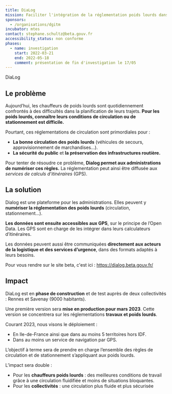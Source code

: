 ```yaml
---
title: DiaLog
mission: Faciliter l'intégration de la réglementation poids lourds dans les GPS routiers
sponsors:
  - /organisations/dgitm
incubator: mtes
contact: stephane.schultz@beta.gouv.fr
accessibility_status: non conforme
phases:
  - name: investigation
    start: 2022-03-21
    end: 2022-05-18
    comment: présentation de fin d'investigation le 17/05
---
```

DiaLog

## Le problème 

Aujourd’hui, les chauffeurs de poids lourds sont quotidiennement confrontés à des difficultés dans la planification de leurs trajets. **Pour les poids lourds, connaître leurs conditions de circulation ou de stationnement est difficile.**

Pourtant, ces réglementations de circulation sont primordiales pour :

- **La bonne circulation des poids lourds** (véhicules de secours, approvisionnement de marchandises…).
- **La sécurité du public** et **la préservation des infrastructures routière.**

Pour tenter de résoudre ce problème, **Dialog permet aux administrations de numériser ces règles.** La réglementation peut ainsi être diffusée aux *services de calculs d’itinéraires* (GPS).

## La solution

Dialog est une plateforme pour les administrations. Elles peuvent y **numériser la réglementation des poids lourds** (circulation, stationnement…).

**Les données sont ensuite accessibles aux GPS**, sur le principe de l’Open Data. Les GPS sont en charge de les intégrer dans leurs calculateurs d’itinéraires.

Les données peuvent aussi être communiquées **directement aux acteurs de la logistique et des services d’urgence**, dans des formats adaptés à leurs besoins.

Pour vous rendre sur le site beta, c'est ici : https://dialog.beta.gouv.fr/

## Impact

DiaLog est en **phase de construction** et de test auprès de deux collectivités : Rennes et Savenay (9000 habitants).

Une première version sera **mise en production pour mars 2023**. Cette version se concentrera sur les réglementations **travaux et poids lourds**.

Courant 2023, nous visons le déploiement :

- En Ile-de-France ainsi que dans au moins 5 territoires hors IDF.
- Dans au moins un service de navigation par GPS.

L’objectif à terme sera de prendre en charge l’ensemble des règles de circulation et de stationnement s’appliquant aux poids lourds.

L’impact sera double :

- Pour les **chauffeurs poids lourds** : des meilleures conditions de travail grâce à une circulation fluidifiée et moins de situations bloquantes.
- Pour les **collectivités** : une circulation plus fluide et plus sécurisée
